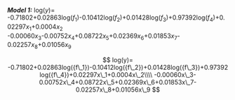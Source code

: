 ***Model 1:*** log(*y*)=
-0.71802+0.02863log(*f*<sub>1</sub>)-0.10412log(*f*<sub>2</sub>)+0.01428log(*f*<sub>3</sub>)+0.97392log(*f*<sub>4</sub>)+0.02297*x*<sub>1</sub>+0.0004*x*<sub>2</sub>\
-0.00060*x*<sub>3</sub>-0.00752*x*<sub>4</sub>+0.08722*x*<sub>5</sub>+0.02369*x*<sub>6</sub>+0.01853*x*<sub>7</sub>-0.02257*x*<sub>8</sub>+0.01056*x*<sub>9</sub>

$$
log(y)= -0.71802+0.02863log({f\_1})-0.10412log({f\_2})+0.01428log({f\_3})+0.97392log({f\_4})+0.02297x\_1+0.0004x\_2\\\\
-0.00060x\_3-0.00752x\_4+0.08722x\_5+0.02369x\_6+0.01853x\_7-0.02257x\_8+0.01056x\_9
$$

